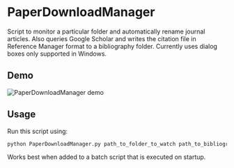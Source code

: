 # PaperDownloadManager
Script to monitor a particular folder and automatically rename journal articles. Also queries Google Scholar and writes the citation file in Reference Manager format to a bibliography folder. Currently uses dialog boxes only supported in Windows.

## Demo
![PaperDownloadManager demo](https://github.com/blakempjones/PaperDownloadManager/blob/master/PaperDownloadManagerDemo.gif?raw=true)

## Usage
Run this script using:
```python
python PaperDownloadManager.py path_to_folder_to_watch path_to_bibliography_folder
```
Works best when added to a batch script that is executed on startup.
